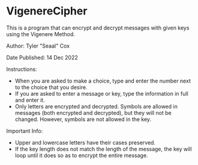 # VigenereCipher

This is a program that can encrypt and decrypt messages with given keys using the Vigenere Method.

Author: Tyler "Seaal" Cox

Date Published: 14 Dec 2022

Instructions:

- When you are asked to make a choice, type and enter the number next to the choice that you desire.
- If you are asked to enter a message or key, type the information in full and enter it.
- Only letters are encrypted and decrypted. Symbols are allowed in messages (both encrypted and decrypted), but they will not be changed. However, symbols are not allowed in the key.
 
Important Info:

- Upper and lowercase letters have their cases preserved.
- If the key length does not match the length of the message, the key will loop until it does so as to encrypt the entire message.
